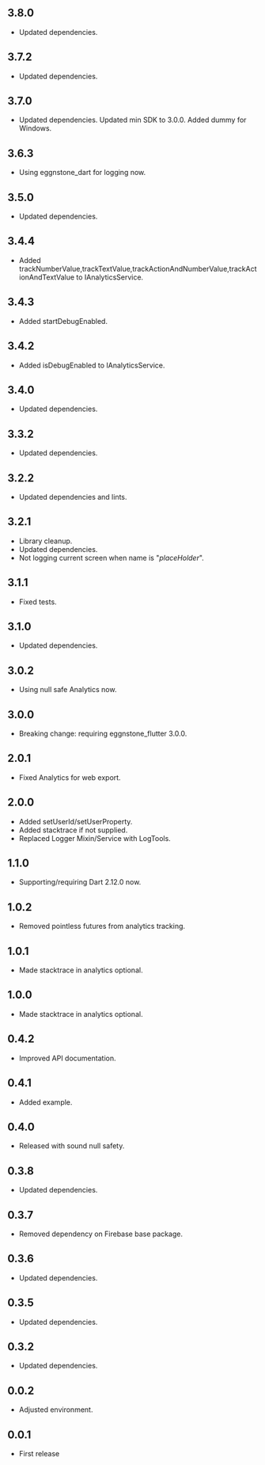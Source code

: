 ## 3.8.0

* Updated dependencies.

## 3.7.2

* Updated dependencies.

## 3.7.0

* Updated dependencies. Updated min SDK to 3.0.0. Added dummy for Windows.

## 3.6.3

* Using eggnstone_dart for logging now.

## 3.5.0

* Updated dependencies.

## 3.4.4

* Added trackNumberValue,trackTextValue,trackActionAndNumberValue,trackActionAndTextValue to IAnalyticsService.

## 3.4.3

* Added startDebugEnabled.

## 3.4.2

* Added isDebugEnabled to IAnalyticsService.

## 3.4.0

* Updated dependencies.

## 3.3.2

* Updated dependencies.

## 3.2.2

* Updated dependencies and lints.

## 3.2.1

* Library cleanup.
* Updated dependencies.
* Not logging current screen when name is "_placeHolder_".

## 3.1.1

* Fixed tests.

## 3.1.0

* Updated dependencies.

## 3.0.2

* Using null safe Analytics now.

## 3.0.0

* Breaking change: requiring eggnstone_flutter 3.0.0.

## 2.0.1

- Fixed Analytics for web export.

## 2.0.0

* Added setUserId/setUserProperty.
* Added stacktrace if not supplied.
* Replaced Logger Mixin/Service with LogTools.

## 1.1.0

* Supporting/requiring Dart 2.12.0 now.

## 1.0.2

* Removed pointless futures from analytics tracking.

## 1.0.1

* Made stacktrace in analytics optional. 

## 1.0.0

* Made stacktrace in analytics optional. 

## 0.4.2

* Improved API documentation.

## 0.4.1

* Added example.

## 0.4.0

* Released with sound null safety.

## 0.3.8

* Updated dependencies.

## 0.3.7

* Removed dependency on Firebase base package.

## 0.3.6

* Updated dependencies.

## 0.3.5

* Updated dependencies.

## 0.3.2

* Updated dependencies.

## 0.0.2

* Adjusted environment.

## 0.0.1

* First release
